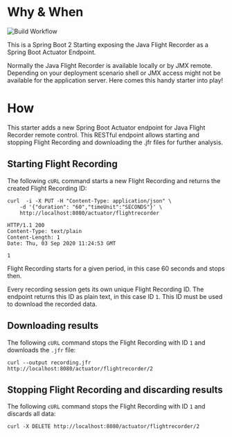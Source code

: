 # Why & When

![Build Workflow](https://github.com/mirkosertic/flight-recorder-starter/workflows/Build%20Workflow/badge.svg)

This is a Spring Boot 2 Starting exposing the Java Flight Recorder as a Spring Boot Actuator Endpoint.

Normally the Java Flight Recorder is available locally or by JMX remote. Depending on your deployment 
scenario shell or JMX access might not be available for the application server. Here comes this handy
starter into play!

# How

This starter adds a new Spring Boot Actuator endpoint for Java Flight Recorder remote control. This 
RESTful endpoint allows starting and stopping Flight Recording and downloading the .jfr files
for further analysis.

## Starting Flight Recording

The following `cURL` command starts a new Flight Recording and returns the created Flight Recording ID:

```
curl  -i -X PUT -H "Content-Type: application/json" \ 
    -d '{"duration": "60","timeUnit":"SECONDS"}' \
    http://localhost:8080/actuator/flightrecorder

HTTP/1.1 200 
Content-Type: text/plain
Content-Length: 1
Date: Thu, 03 Sep 2020 11:24:53 GMT

1
```

Flight Recording starts for a given period, in this case 60 seconds and stops then.

Every recording session gets its own unique Flight Recording ID. The endpoint returns
this ID as plain text, in this case ID `1`. This ID must be used to download the 
recorded data.

## Downloading results

The following `cURL` command stops the Flight Recording with ID `1` and downloads the `.jfr` file:

```
curl --output recording.jfr http://localhost:8080/actuator/flightrecorder/2
```

## Stopping Flight Recording and discarding results

The following `cURL` command stops the Flight Recording with ID `1` and discards all data:

```
curl -X DELETE http://localhost:8080/actuator/flightrecorder/2
```
